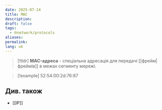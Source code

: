 ```yaml
---
date: 2025-07-14
title: MAC
description: 
draft: false
tags:
  - 🌐network/protocols
aliases: 
permalink: 
lang: uk
---
```


> [!tldr]
> **MAC-адреса** - спеціальна адресація для передачі [[фрейм|фреймів]] в межах сегменту мережі.

> [!example] 52:54:00:2d:76:87

## Див. також

- [[IP]]